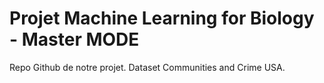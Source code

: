 # Projet Machine Learning for Biology - Master MODE

Repo Github de notre projet. Dataset Communities and Crime USA.